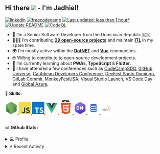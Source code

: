 ## Hi there <img src="https://media.giphy.com/media/hvRJCLFzcasrR4ia7z/giphy.gif" width="26"> -  I'm Jadhiel!

[![linkedin](https://img.shields.io/badge/LinkedIn-0077B5?style=for-the-badge&logo=linkedin&logoColor=white&style=plastic)](https://www.linkedin.com/in/jadhielv/)
[![freecodecamp](https://img.shields.io/badge/freeCodeCamp-0A0A23?style=for-the-badge&logo=freeCodeCamp&logoColor=white&style=plastic)](https://www.freecodecamp.org/jadhielv)
[![Last updated: less than 1 hour*](https://img.shields.io/badge/last%20updated-less%20than%201%20hour*-green)](https://github.com/Jadhielv/Jadhielv/actions)
[![Update README](https://github.com/Jadhielv/Jadhielv/actions/workflows/update-profile.yml/badge.svg)](https://github.com/Jadhielv/Jadhielv/actions/workflows/update-profile.yml)
[![CodeQL](https://github.com/Jadhielv/Jadhielv/actions/workflows/codeql-analysis.yml/badge.svg)](https://github.com/Jadhielv/Jadhielv/actions/workflows/codeql-analysis.yml)

- 🔭 I’m a Senior Software Developer from the Dominican Republic 🇩🇴.
- 👨🏻‍💻 I’m contributing **[29 open-source projects](https://github.com/Jadhielv?tab=repositories&q=&type=fork)** and maintain **[ITL](https://github.com/Jadhielv/ITL)** in my spare time.
- 🌍 I'm mostly active within the **[DotNET](https://github.com/DotNetDo)** and **[Vue](https://github.com/VueDominicana)** communities.
- 🤓 Willing to contribute to open-source development projects.
- 🌱 I’m currently learning about **PWAs**, **TypeScript** & **Flutter**.
- 📅 I have attended a few conferences such as [CodeCampSDQ](https://codecampsdq.com/), [GitHub Universe](https://githubuniverse.com/), [Caribbean Developers Conference](https://cdc.dev/), [DevFest Santo Domingo](https://gdg.community.dev/gdg-santo-domingo/), [GitLab Commit](https://gitlabcommitvirtual2021.com/), [MonkeyFestUSA](https://monkeyfest.dev/), [Visual Studio Launch](https://visualstudio.microsoft.com/vs/), [VS Code Day](https://code.visualstudio.com/vscode-day/) and [Global Azure](https://globalazure.net/).

🚀 **Skills:**

<a href="https://github.com/search?q=user%3AJadhielv+is%3Arepo+language%3Ajavascript+fork%3Atrue">
    <code><img height="40" src="https://raw.githubusercontent.com/github/explore/80688e429a7d4ef2fca1e82350fe8e3517d3494d/topics/nodejs/nodejs.png"></code>
</a>
<a href="https://github.com/search?q=user%3AJadhielv+is%3Arepo+language%3Ajavascript+fork%3Atrue">
    <code><img height="40" src="https://raw.githubusercontent.com/github/explore/80688e429a7d4ef2fca1e82350fe8e3517d3494d/topics/javascript/javascript.png"></code>
</a>
<a href="https://github.com/search?q=user%3AJadhielv+is%3Arepo+language%3AtypeScript+fork%3Atrue">
    <code><img height="40" src="https://raw.githubusercontent.com/github/explore/80688e429a7d4ef2fca1e82350fe8e3517d3494d/topics/typescript/typescript.png"></code>
</a>
<a href="https://github.com/search?q=user%3AJadhielv+is%3Arepo+language%3Avue+fork%3Atrue">
    <code><img height="40" src="https://raw.githubusercontent.com/github/explore/80688e429a7d4ef2fca1e82350fe8e3517d3494d/topics/vue/vue.png"></code>
</a>
<a href="https://github.com/search?q=user%3AJadhielv+is%3Arepo+language%3Ahtml+fork%3Atrue">
    <code><img height="45" src="https://raw.githubusercontent.com/github/explore/80688e429a7d4ef2fca1e82350fe8e3517d3494d/topics/html/html.png"></code>
</a>
<a href="https://github.com/search?q=user%3AJadhielv+is%3Arepo+language%3Acsharp+fork%3Atrue">
    <code><img height="40" src="https://raw.githubusercontent.com/github/explore/80688e429a7d4ef2fca1e82350fe8e3517d3494d/topics/csharp/csharp.png"></code>
</a>
<a href="#">
    <code><img height="40" src="https://raw.githubusercontent.com/github/explore/80688e429a7d4ef2fca1e82350fe8e3517d3494d/topics/sql/sql.png"></code>
</a>
<a href="#">
    <code><img height="40" src="https://raw.githubusercontent.com/github/explore/80688e429a7d4ef2fca1e82350fe8e3517d3494d/topics/mysql/mysql.png"></code>
</a>

<br/>
<br/>

📊 **Github Stats:**

<details>
    <summary>💻 Profile</summary>
    <br/>

| [![Jadhiel Vélez's GitHub Stats](https://github-readme-stats.vercel.app/api?username=jadhielv&show_icons=true&text_color=f8f8f2&hide_title=true&theme=github_dark)](https://github.com/anuraghazra/github-readme-stats)	| [![Top Langs](https://github-readme-stats.vercel.app/api/top-langs/?username=jadhielv&layout=compact&text_color=f8f8f2&langs_count=8&hide_title=true&theme=github_dark)](https://github.com/anuraghazra/github-readme-stats)	|
|---	                                                                                                                  |---

***NOTE**: Top languages do not indicate my skill level or something like that, it's a GitHub metric of which languages I've the most code.*
</details>


<details>
    <summary>⚡ Recent Activity</summary>
    <br/>
    
<!--START_SECTION:activity-->
1. 🎉 Merged PR [#634](https://github.com/Jadhielv/ITL/pull/634) in [Jadhielv/ITL](https://github.com/Jadhielv/ITL)
2. 🎉 Merged PR [#28](https://github.com/Jadhielv/order-management/pull/28) in [Jadhielv/order-management](https://github.com/Jadhielv/order-management)
3. ❌ Closed PR [#511](https://github.com/Jadhielv/juguetear-web/pull/511) in [Jadhielv/juguetear-web](https://github.com/Jadhielv/juguetear-web)
4. ❌ Closed PR [#510](https://github.com/Jadhielv/juguetear-web/pull/510) in [Jadhielv/juguetear-web](https://github.com/Jadhielv/juguetear-web)
5. 🎉 Merged PR [#174](https://github.com/Jadhielv/ACGSS/pull/174) in [Jadhielv/ACGSS](https://github.com/Jadhielv/ACGSS)
<!--END_SECTION:activity-->
</details>
